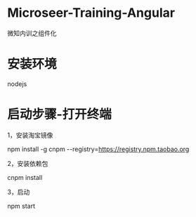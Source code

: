 # Microseer-Training-Angular
微知内训之组件化

# 安装环境
nodejs

# 启动步骤-打开终端
1，安装淘宝镜像

npm install -g cnpm --registry=https://registry.npm.taobao.org

2，安装依赖包

cnpm install

3，启动

npm start
